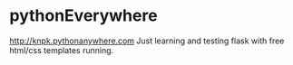 # pythonEverywhere
http://knpk.pythonanywhere.com
Just learning and testing flask with free html/css templates running.
